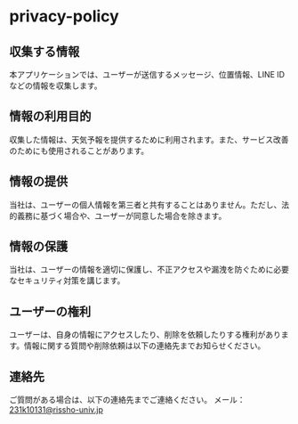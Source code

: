 # privacy-policy

## 収集する情報
本アプリケーションでは、ユーザーが送信するメッセージ、位置情報、LINE IDなどの情報を収集します。

## 情報の利用目的
収集した情報は、天気予報を提供するために利用されます。また、サービス改善のためにも使用されることがあります。

## 情報の提供
当社は、ユーザーの個人情報を第三者と共有することはありません。ただし、法的義務に基づく場合や、ユーザーが同意した場合を除きます。

## 情報の保護
当社は、ユーザーの情報を適切に保護し、不正アクセスや漏洩を防ぐために必要なセキュリティ対策を講じます。

## ユーザーの権利
ユーザーは、自身の情報にアクセスしたり、削除を依頼したりする権利があります。情報に関する質問や削除依頼は以下の連絡先までお知らせください。

## 連絡先
ご質問がある場合は、以下の連絡先までご連絡ください。
メール：231k10131@rissho-univ.jp

